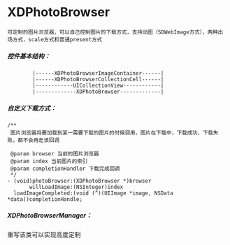 # XDPhotoBrowser

```
可定制的图片浏览器，可以自己控制图片的下载方式，支持动图（SDWebImage方式），两种出场方式，scale方式和普通present方式   
```
##### 控件基本结构：
    
```
        |------XDPhotoBrowserImageContainer------|
        |------XDPhotoBrowserCollectionCell------|
        |------------UICollectionView------------|
        |-------------XDPhotoBrowser-------------|
```
##### 自定义下载方式：

```
/**
 图片浏览器将要加载到某一需要下载的图片的时候调用，图片在下载中，下载成功，下载失败，都不会再走该回调

 @param browser 当前的图片浏览器
 @param index 当前图片的索引
 @param completionHandler 下载完成回调
 */
- (void)photoBrowser:(XDPhotoBrowser *)browser
       willLoadImage:(NSInteger)index
  loadImageCompleted:(void (^)(UIImage *image, NSData *data))completionHandle;
```
##### XDPhotoBrowserManager：
重写该类可以实现高度定制


